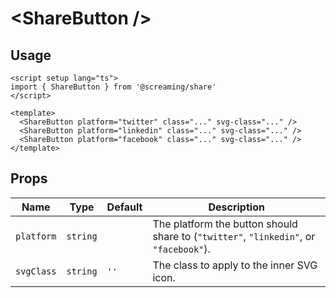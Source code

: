 # &lt;ShareButton /&gt;

## Usage

```vue
<script setup lang="ts">
import { ShareButton } from '@screaming/share'
</script>

<template>
  <ShareButton platform="twitter" class="..." svg-class="..." />
  <ShareButton platform="linkedin" class="..." svg-class="..." />
  <ShareButton platform="facebook" class="..." svg-class="..." />
</template>
```

## Props

| Name       | Type     | Default | Description                                                                           |
| ---------- | -------- | ------- | ------------------------------------------------------------------------------------- |
| `platform` | `string` |         | The platform the button should share to (`"twitter"`, `"linkedin"`, or `"facebook"`). |
| `svgClass` | `string` | `''`    | The class to apply to the inner SVG icon.                                             |
